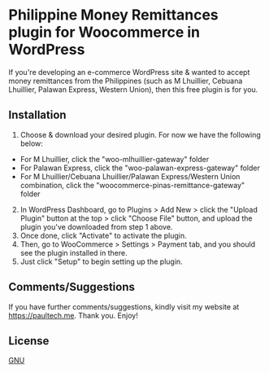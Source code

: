 # Philippine Money Remittances plugin for Woocommerce in WordPress

If you're developing an e-commerce WordPress site & wanted to accept money remittances from the Philippines (such as M Lhuillier, Cebuana Lhuillier, Palawan Express, Western Union), then this free plugin is for you.

## Installation

1. Choose & download your desired plugin. For now we have the following below:
* For M Lhuillier, click the "woo-mlhuillier-gateway" folder
* For Palawan Express, click the "woo-palawan-express-gateway" folder
* For M Lhuillier/Cebuana Lhuillier/Palawan Express/Western Union combination, click the "woocommerce-pinas-remittance-gateway" folder
2. In WordPress Dashboard, go to Plugins > Add New > click the "Upload Plugin" button at the top > click "Choose File" button, and upload the plugin you've downloaded from step 1 above.
3. Once done, click "Activate" to activate the plugin.
4. Then, go to WooCommerce > Settings > Payment tab, and you should see the plugin installed in there.
5. Just click "Setup" to begin setting up the plugin.

## Comments/Suggestions
If you have further comments/suggestions, kindly visit my website at https://paultech.me. Thank you. Enjoy!

## License
[GNU](http://www.gnu.org/licenses/gpl-2.0.html)

